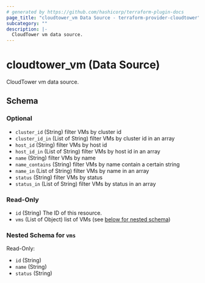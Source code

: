 ```yaml
---
# generated by https://github.com/hashicorp/terraform-plugin-docs
page_title: "cloudtower_vm Data Source - terraform-provider-cloudtower"
subcategory: ""
description: |-
  CloudTower vm data source.
---
```


# cloudtower_vm (Data Source)

CloudTower vm data source.



<!-- schema generated by tfplugindocs -->
## Schema

### Optional

- `cluster_id` (String) filter VMs by cluster id
- `cluster_id_in` (List of String) filter VMs by cluster id in an array
- `host_id` (String) filter VMs by host id
- `host_id_in` (List of String) filter VMs by host id in an array
- `name` (String) filter VMs by name
- `name_contains` (String) filter VMs by name contain a certain string
- `name_in` (List of String) filter VMs by name in an array
- `status` (String) filter VMs by status
- `status_in` (List of String) filter VMs by status in an array

### Read-Only

- `id` (String) The ID of this resource.
- `vms` (List of Object) list of VMs (see [below for nested schema](#nestedatt--vms))

<a id="nestedatt--vms"></a>
### Nested Schema for `vms`

Read-Only:

- `id` (String)
- `name` (String)
- `status` (String)
